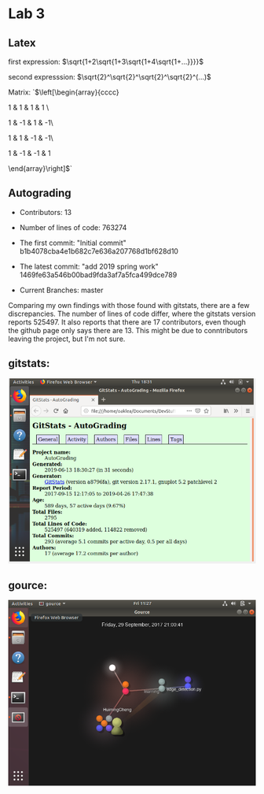 # Lab 3

## Latex

first expression: $\sqrt{1+2\sqrt{1+3\sqrt{1+4\sqrt{1+...}}}}$

second expresssion: $\sqrt{2}^\sqrt{2}^\sqrt{2}^\sqrt{2}^(...)$

Matrix: 
`$\left[\begin{array}{cccc}

1 & 1 & 1 & 1 \\

1 & -1 & 1 & -1\\

1 & 1 & -1 & -1\\

1 & -1 & -1 & 1

\end{array}\right]$`


## Autograding

- Contributors: 13

- Number of lines of code: 763274

- The first commit: "Initial commit" 
b1b4078cba4e1b682c7e636a207768d1bf628d10

- The latest commit: "add 2019 spring work"  1469fe63a546b00bad9fda3af7a5fca499dce789

- Current Branches: master

Comparing my own findings with those found with gitstats, there are a few discrepancies. The number of lines of code differ, where the gitstats version reports 525497. It also reports that there are 17 contributors, even though the github page only says there are 13. This might be due to conntributors leaving the project, but I'm not sure. 

## gitstats: 
![gitstats](https://raw.githubusercontent.com/oakleyaidan21/OSSLabs/master/labScreenShots/lab3/gitstats.PNG)




## gource:
![gource](https://raw.githubusercontent.com/oakleyaidan21/OSSLabs/master/labScreenShots/lab3/gource.PNG)




